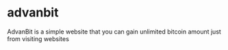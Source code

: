# advanbit
AdvanBit is a simple website that you can gain unlimited bitcoin amount just from visiting websites

